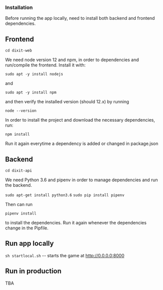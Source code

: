 
### Installation

Before running the app locally, need to install both backend and frontend dependencies.


## Frontend

`cd dixit-web`

We need node version 12 and npm, in order to dependencies and run/compile the frontend. Install it with:

`sudo apt -y install nodejs`

and

`sudo apt -y install npm`

and then verify the installed version (should 12.x) by running

`node --version`

In order to install the project and download the necessary dependencies, run:

`npm install`

Run it again everytime a dependency is added or changed in package.json

## Backend

`cd dixit-api`

We need Python 3.6 and pipenv in order to manage dependencies and run the backend.

`sudo apt-get install python3.6`
`sudo pip install pipenv`

Then can run

`pipenv install`

to install the dependencies. Run it again whenever the dependencies change in the Pipfile.

## Run app locally

`sh startlocal.sh` -- starts the game at http://0.0.0.0:8000


## Run in production

TBA
